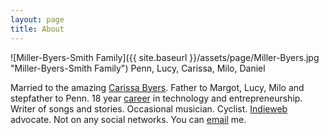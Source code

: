 ```yaml
---
layout: page
title: About
---
```


![Miller-Byers-Smith Family]({{ site.baseurl }}/assets/page/Miller-Byers.jpg "Miller-Byers-Smith Family")
<span class="small">Penn, Lucy, Carissa, Milo, Daniel</span>

Married to the amazing [Carissa Byers](http://carissabyers.com/). Father to Margot, Lucy, Milo and stepfather to Penn. 18 year [career](https://www.linkedin.com/in/dealingwith) in technology and entrepreneurship. Writer of songs and stories. Occasional musician. Cyclist. [Indieweb](https://en.wikipedia.org/wiki/IndieWeb) advocate. Not on any social networks. You can [email](mailto:dealingwith@gmail.com) me.
